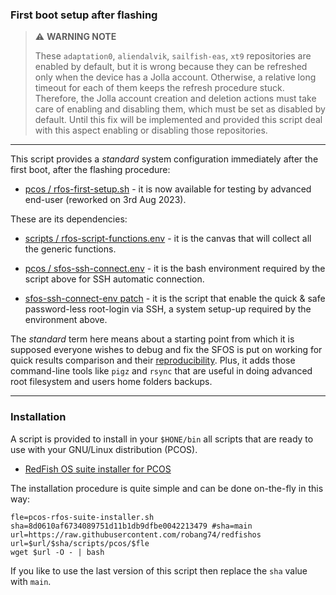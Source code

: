 ### First boot setup after flashing

> :warning: **WARNING NOTE**
> 
> These `adaptation0`, `aliendalvik`, `sailfish-eas`, `xt9` repositories are enabled by default, but it is wrong because they can be refreshed only when the device has a Jolla account. Otherwise, a relative long timeout for each of them keeps the refresh procedure stuck. Therefore, the Jolla account creation and deletion actions must take care of enabling and disabling them, which must be set as disabled by default. Until this fix will be implemented and provided this script deal with this aspect enabling or disabling those repositories.

---

This script provides a *standard* system configuration immediately after the first boot, after the flashing procedure:

* [pcos / rfos-first-setup.sh](rfos-first-setup.sh) - it is now available for testing by advanced end-user (reworked on 3rd Aug 2023).

These are its dependencies:

* [scripts / rfos-script-functions.env](../rfos-script-functions.env) - it is the canvas that will collect all the generic functions.

* [pcos / sfos-ssh-connect.env](sfos-ssh-connect.env) - it is the bash environment required by the script above for SSH automatic connection.

* [sfos-ssh-connect-env patch](https://coderus.openrepos.net/pm2/project/sfos-ssh-connect-env) - it is the script that enable the quick & safe password-less root-login via SSH, a system setup-up required by the environment above. 

The *standard* term here means about a starting point from which it is supposed everyone wishes to debug and fix the SFOS is put on working for quick results comparison and their [reproducibility](https://www.ncbi.nlm.nih.gov/books/NBK547546/#_sec_ch3_2_). Plus, it adds those command-line tools like `pigz` and `rsync` that are useful in doing advanced root filesystem and users home folders backups.

---

### Installation

A script is provided to install in your `$HONE/bin`  all scripts that are ready to use with your GNU/Linux distribution (PCOS).

* [RedFish OS suite installer for PCOS](scripts/pcos/pcos-rfos-suite-installer.sh)

The installation procedure is quite simple and can be done on-the-fly in this way:

```
fle=pcos-rfos-suite-installer.sh
sha=8d0610af6734089751d11b1db9dfbe0042213479 #sha=main
url=https://raw.githubusercontent.com/robang74/redfishos
url=$url/$sha/scripts/pcos/$fle
wget $url -O - | bash
```

If you like to use the last version of this script then replace the `sha` value with `main`.
